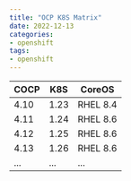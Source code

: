 ```yaml
---
title: "OCP K8S Matrix"
date: 2022-12-13
categories:
- openshift
tags:
- openshift
---
```




COCP| K8S | CoreOS |
---------|----------|---------|
 4.10 | 1.23 |RHEL 8.4|
 4.11 | 1.24 |RHEL 8.6| 
 4.12 | 1.25 |RHEL 8.6| 
 4.13 | 1.26 |RHEL 8.6|  
 ...  | ...  | ... |



